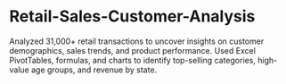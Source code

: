 # Retail-Sales-Customer-Analysis
Analyzed 31,000+ retail transactions to uncover insights on customer demographics, sales trends, and product performance. Used Excel PivotTables, formulas, and charts to identify top-selling categories, high-value age groups, and revenue by state. 
